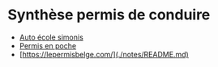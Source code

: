 # Synthèse permis de conduire
- [Auto école simonis](Auto%20ecole%20simonis.md)
- [Permis en poche](Permis%20en%20poche.md)
- [https://lepermisbelge.com/](./notes/README.md)